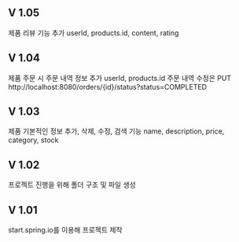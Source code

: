 ## V 1.05
제품 리뷰 기능 추가
userId, products.id, content, rating

## V 1.04
제품 주문 시 주문 내역 정보 추가
userId, products.id
주문 내역 수정은 PUT http://localhost:8080/orders/{id}/status?status=COMPLETED

## V 1.03
제품 기본적인 정보 추가, 삭제, 수정, 검색 기능
name, description, price, category, stock

## V 1.02
프로젝트 진행을 위해 폴더 구조 및 파일 생성

## V 1.01
start.spring.io를 이용해 프로젝트 제작
